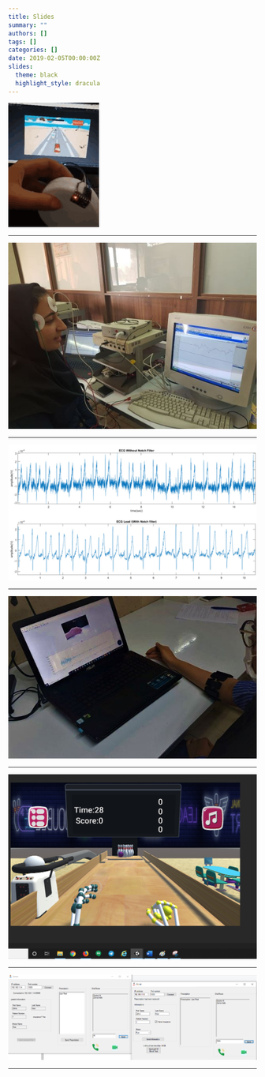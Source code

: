 ```yaml
---
title: Slides
summary: ""
authors: []
tags: []
categories: []
date: 2019-02-05T00:00:00Z
slides:
  theme: black
  highlight_style: dracula
---
```

![](animation.gif.gif)

- - -

![](eog.jpg)

- - -

![](2021-10-03_11-37-13.jpg)

- - -

![](thesis.jpg)

- - -

![](b3.png)

- - -

![](network.jpg)

- - -

[](https://wowchemy.com/docs/managing-content/#create-slides)
